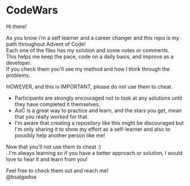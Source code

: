 # CodeWars

Hi there!

As you know i'm a self learner and a career changer and this repo is my path throughout Advent of Code!
<br>Each one of the files has my solution and some notes or comments.
<br>This helps me keep the pace, code on a daily basis, and improve as a developer.
<br>If you check them you'll see my method and how I think through the problems.

HOWEVER, and this is IMPORTANT, please do not use them to cheat.
   * Participants are strongly encouraged not to look at any solutions until they have completed it themselves.
   * AoC is a great way to practice and learn, and the stars you get, mean that you really worked for that.
   * I'm aware that creating a repository like this might be discouraged but I'm only sharing it to show my effort as a self-learner and also to possibly help another person like me!

Now that you'll not use them to cheat :)
<br>..I'm always learning so if you have a better approach or solution, I would love to hear it and learn from you!

Feel free to check them out and reach me!
<br>@bsalgadoa
